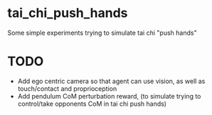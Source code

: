 # tai_chi_push_hands
Some simple experiments trying to simulate tai chi "push hands"

# TODO

- Add ego centric camera so that agent can use vision, as well as touch/contact and proprioception
- Add pendulum CoM perturbation reward, (to simulate trying to control/take opponents CoM in tai chi push hands)
